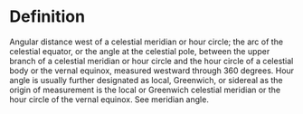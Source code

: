 # Definition

Angular distance west of a celestial meridian or hour circle; the arc of
the celestial equator, or the angle at the celestial pole, between the
upper branch of a celestial meridian or hour circle and the hour circle
of a celestial body or the vernal equinox, measured westward through 360
degrees. Hour angle is usually further designated as local, Greenwich,
or sidereal as the origin of measurement is the local or Greenwich
celestial meridian or the hour circle of the vernal equinox. See
meridian angle.
